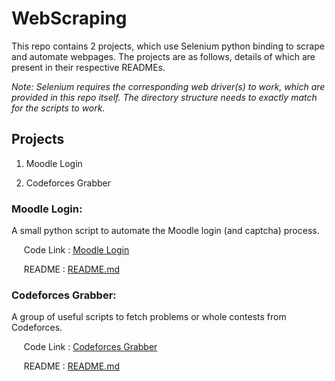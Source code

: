 # WebScraping

This repo contains 2 projects, which use Selenium python binding to scrape and automate webpages. The projects are as follows, details of which are present in their respective READMEs.

_Note: Selenium requires the corresponding web driver(s) to work, which are provided in this repo itself. The directory structure needs to exactly match for the scripts to work._

## Projects

1. Moodle Login

2. Codeforces Grabber

### Moodle Login:

A small python script to automate the Moodle login (and captcha) process.

&nbsp;&nbsp;&nbsp;&nbsp;&nbsp;Code Link : [Moodle Login](./Moodle)

&nbsp;&nbsp;&nbsp;&nbsp;&nbsp;README : [README.md](./Moodle/README.md)

### Codeforces Grabber:

A group of useful scripts to fetch problems or whole contests from Codeforces.

&nbsp;&nbsp;&nbsp;&nbsp;&nbsp;Code Link : [Codeforces Grabber](./CodeforcesGrabber)

&nbsp;&nbsp;&nbsp;&nbsp;&nbsp;README : [README.md](./CodeforcesGrabber/README.md)

